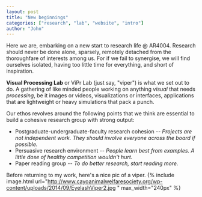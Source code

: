 ```yaml
---
layout: post
title: "New beginnings"
categories: ["research", "lab", "website", "intro"]
author: "John"
---
```


Here we are, embarking on a new start to research life @ AR4004. Research should never be done alone, sparsely, remotely detached from the thoroughfare of interests among us. For if we fail to synergise, we will find ourselves isolated, having too little time for everything, and short of inspiration. 

**Visual Processing Lab** or ViPr Lab (just say, "viper") is what we set out to do. A gathering of like minded people working on anything *visual* that needs *processing*, be it images or videos, visualizations or interfaces, applications that are lightweight or heavy simulations that pack a punch.

Our ethos revolves around the following points that we think are essential to build a cohesive research group with strong output:

- Postgraduate-undergraduate-faculty research cohesion -- *Projects are not independent work. They should involve everyone across the board if possible.*
- Persuasive research environment -- *People learn best from examples. A little dose of healthy competition wouldn't hurt.*
- Paper reading group -- *To do better research, start reading more.*

Before returning to my work, here's a nice pic of a viper.
{% include image.html url="http://www.cayoanimalwelfaresociety.org/wp-content/uploads/2014/09/EyelashViper2.jpg
" max_width="240px" %}